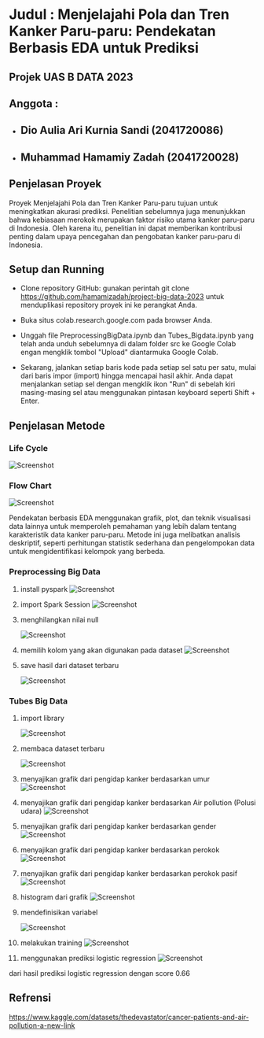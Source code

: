 # Judul     : Menjelajahi Pola dan Tren Kanker Paru-paru: Pendekatan Berbasis EDA untuk Prediksi

## Projek UAS B DATA 2023
## Anggota   : 

-  ## Dio Aulia Ari Kurnia Sandi (2041720086)
-  ## Muhammad Hamamiy Zadah     (2041720028)

## Penjelasan Proyek

Proyek  Menjelajahi Pola dan Tren Kanker Paru-paru tujuan untuk meningkatkan akurasi prediksi. Penelitian sebelumnya juga menunjukkan bahwa kebiasaan merokok merupakan faktor risiko utama kanker paru-paru di Indonesia. Oleh karena itu, penelitian ini dapat memberikan kontribusi penting dalam upaya pencegahan dan pengobatan kanker paru-paru di Indonesia.


## Setup dan Running
- Clone repository GitHub: gunakan perintah git clone https://github.com/hamamizadah/project-big-data-2023 untuk menduplikasi repository proyek ini ke perangkat Anda.

- Buka situs colab.research.google.com pada browser Anda.

- Unggah file PreprocessingBigData.ipynb dan Tubes_Bigdata.ipynb yang telah anda unduh sebelumnya di dalam folder src ke Google Colab engan mengklik tombol "Upload" diantarmuka Google Colab.

- Sekarang, jalankan setiap baris kode pada setiap sel satu per satu, mulai dari baris impor (import) hingga mencapai hasil akhir. Anda dapat menjalankan setiap sel dengan mengklik ikon "Run" di sebelah kiri masing-masing sel atau menggunakan pintasan keyboard seperti Shift + Enter.


## Penjelasan Metode

### Life Cycle
![Screenshot ](img\flowchart\lifecycle.png)

### Flow Chart
![Screenshot ](img\flowchart\flowchart.png)

Pendekatan berbasis EDA menggunakan grafik, plot, dan teknik visualisasi data lainnya untuk memperoleh pemahaman yang lebih dalam tentang karakteristik data kanker paru-paru. Metode ini juga melibatkan analisis deskriptif, seperti perhitungan statistik sederhana dan pengelompokan data untuk mengidentifikasi kelompok yang berbeda.


### Preprocessing Big Data
1. install pyspark
![Screenshot ](img/preprocessingBigData/01.png)

2. import Spark Session
![Screenshot ](img/preprocessingBigData/02.importSparkSession.png)

3. menghilangkan nilai null

    ![Screenshot ](img/preprocessingBigData/03.menghilangkan_Nilai_null.png)

4. memilih kolom yang akan digunakan pada dataset
![Screenshot ](img/preprocessingBigData/04.memilih_Kolom_yang_ingin_digunakan_pada_dataset.png)

5. save hasil dari dataset terbaru

    ![Screenshot ](img/preprocessingBigData/05.save_hasil_dari_dataset_terbaru.png)


### Tubes Big Data
1. import library 

    ![Screenshot ](img/tubes_bigdata/1.import_library.png)

2. membaca dataset terbaru

    ![Screenshot ](img/tubes_bigdata/2.membaca_dataset_terbaru.png)

3. menyajikan grafik dari pengidap kanker berdasarkan umur
![Screenshot ](img/tubes_bigdata/3.menyajikan_grafik_dari_pengidap_kanker_berdasarkan_umur.png)

4. menyajikan grafik dari pengidap kanker berdasarkan Air pollution (Polusi udara)
![Screenshot ](img/tubes_bigdata/4.menyajikan_grafik_dari_pengidap_kanker_berdasarka_AirPollution_(Polusi_udara).png)

5. menyajikan grafik dari pengidap kanker berdasarkan gender
![Screenshot ](img/tubes_bigdata/5.menyajikan-grafik-dari-pengidap-kanker-berdasarkan-gender.png)

6. menyajikan grafik dari pengidap kanker berdasarkan perokok
![Screenshot ](img/tubes_bigdata/6.menyajikan-grafik-dari-pengidap-kanker-berdasarkan-perokok.png)

7. menyajikan grafik dari pengidap kanker berdasarkan perokok pasif
![Screenshot ](img/tubes_bigdata/7.menyajikan-grafik-dari-pengidap-kanker-berdasarkan-perokok-pasif.png)

8. histogram dari grafik 
![Screenshot ](img/tubes_bigdata/8.histogram-dari-grafik.png)

9. mendefinisikan variabel 

    ![Screenshot ](img/tubes_bigdata/9.mendefinisikan-variabel.png)

10. melakukan training
![Screenshot ](img/tubes_bigdata/10.melakukan-training.png)

11. menggunakan prediksi logistic regression
![Screenshot ](img/tubes_bigdata/11.menggunakan-prediksi-logistic-regression.png)

dari hasil prediksi logistic regression dengan score 0.66

## Refrensi
https://www.kaggle.com/datasets/thedevastator/cancer-patients-and-air-pollution-a-new-link


